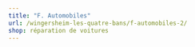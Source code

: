 ```yaml
---
title: "F. Automobiles"
url: /wingersheim-les-quatre-bans/f-automobiles-2/
shop: réparation de voitures
---
```

